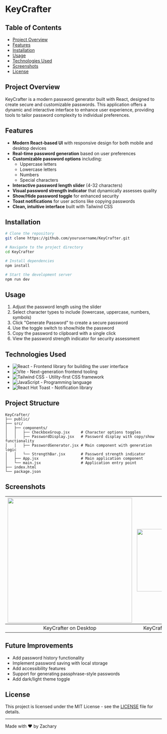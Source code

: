 # **KeyCrafter**

## **Table of Contents**

- [Project Overview](#project-overview)
- [Features](#features)
- [Installation](#installation)
- [Usage](#usage)
- [Technologies Used](#technologies-used)
- [Screenshots](#screenshots)
- [License](#license)

## **Project Overview**

KeyCrafter is a modern password generator built with React, designed to create secure and customizable passwords. This application offers a dynamic and interactive interface to enhance user experience, providing tools to tailor password complexity to individual preferences.

## **Features**

- **Modern React-based UI** with responsive design for both mobile and desktop devices
- **Real-time password generation** based on user preferences
- **Customizable password options** including:
  - Uppercase letters
  - Lowercase letters
  - Numbers
  - Special characters
- **Interactive password length slider** (4-32 characters)
- **Visual password strength indicator** that dynamically assesses quality
- **Show/Hide password toggle** for enhanced security
- **Toast notifications** for user actions like copying passwords
- **Clean, intuitive interface** built with Tailwind CSS

## **Installation**

```bash
# Clone the repository
git clone https://github.com/yourusername/KeyCrafter.git

# Navigate to the project directory
cd KeyCrafter

# Install dependencies
npm install

# Start the development server
npm run dev
```

## **Usage**

1. Adjust the password length using the slider
2. Select character types to include (lowercase, uppercase, numbers, symbols)
3. Click "Generate Password" to create a secure password
4. Use the toggle switch to show/hide the password
5. Copy the password to clipboard with a single click
6. View the password strength indicator for security assessment

## **Technologies Used**

- ![React](https://img.shields.io/badge/React-61DAFB?style=for-the-badge&logo=react&logoColor=black) - Frontend library for building the user interface
- ![Vite](https://img.shields.io/badge/Vite-646CFF?style=for-the-badge&logo=vite&logoColor=white) - Next-generation frontend tooling
- ![Tailwind CSS](https://img.shields.io/badge/Tailwind%20CSS-06B6D4?style=for-the-badge&logo=tailwindcss&logoColor=white) - Utility-first CSS framework
- ![JavaScript](https://img.shields.io/badge/JavaScript-F7DF1E?style=for-the-badge&logo=javascript&logoColor=black) - Programming language
- ![React Hot Toast](https://img.shields.io/badge/React%20Hot%20Toast-FF4154?style=for-the-badge&logo=react&logoColor=white) - Notification library

## **Project Structure**

```
KeyCrafter/
├── public/
├── src/
│   ├── components/
│   │   ├── CheckboxGroup.jsx     # Character options toggles
│   │   ├── PasswordDisplay.jsx   # Password display with copy/show functionality
│   │   ├── PasswordGenerator.jsx # Main component with generation logic
│   │   └── StrengthBar.jsx       # Password strength indicator
│   ├── App.jsx                   # Main application component
│   └── main.jsx                  # Application entry point
├── index.html
└── package.json
```

## **Screenshots**

| <img src="./images/desktop-view.png" width="400"> | <img src="./images/mobile-view.png" width="200"> |
| :-----------------------------------------------: | :----------------------------------------------: |
|               KeyCrafter on Desktop               |               KeyCrafter on Mobile               |

## **Future Improvements**

- Add password history functionality
- Implement password saving with local storage
- Add accessibility features
- Support for generating passphrase-style passwords
- Add dark/light theme toggle

## **License**

This project is licensed under the MIT License - see the [LICENSE](LICENSE) file for details.

---

Made with ❤️ by Zachary
